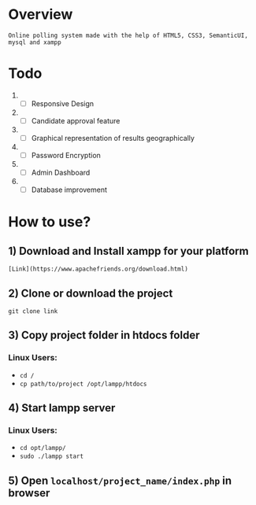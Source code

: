 # Overview

    Online polling system made with the help of HTML5, CSS3, SemanticUI, mysql and xampp

# Todo

1) - [ ] Responsive Design
2) - [ ] Candidate approval feature
3) - [ ] Graphical representation of results geographically
4) - [ ] Password Encryption
5) - [ ] Admin Dashboard
6) - [ ] Database improvement

# How to use?

## 1) Download and Install xampp for your platform
        
`[Link](https://www.apachefriends.org/download.html) `    
    
## 2) Clone or download the project

`git clone link`

## 3) Copy project folder in htdocs folder 

### Linux Users:

- ` cd / `
- ` cp path/to/project /opt/lampp/htdocs `
    
## 4) Start lampp server
            
### Linux Users: 
- ` cd opt/lampp/ `
- ` sudo ./lampp start `

## 5) Open ` localhost/project_name/index.php ` in browser